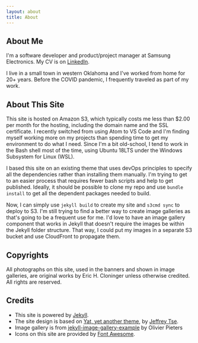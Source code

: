 ```yaml
---
layout: about
title: About
---
```


## About Me

I'm a software developer and product/project manager at Samsung Electronics. My CV is on
[LinkedIn](https://www.linkedin.com/in/ericcloninger/).

I live in a small town in western Oklahoma and I've worked from home for 20+ years. Before
the COVID pandemic, I frequently traveled as part of my work.

## About This Site

This site is hosted on Amazon S3, which typically costs me less than $2.00 per month for 
the hosting, including the domain name and the SSL certificate. I recently switched from using 
Atom to VS Code and I'm finding myself working more on my projects than spending time to get my 
environment to do what I need. Since I'm a bit old-school, I tend to work in the Bash shell most 
of the time, using Ubuntu 18LTS under the Windows Subsystem for Linux (WSL).

I based this site on an existing theme that uses devOps principles to specify all the dependencies
rather than installing them manually. I'm trying to get to an easier process that requires fewer 
bash scripts and help to get published. Ideally, it should be possible to clone my repo and use 
`bundle install` to get all the dependent packages needed to build.

Now, I can simply use `jekyll build` to create my site and `s3cmd sync` to deploy to S3. I'm still 
trying to find a better way to create image galleries as that's going to be a frequent use for me. 
I'd love to have an image gallery component that works in Jekyll that doesn't require the images be 
within the Jekyll folder structure. That way, I could put my images in a separate S3 bucket and use 
CloudFront to propagate them.

## Copyrights

All photographs on this site, used in the banners and shown in image galleries, are original
works by Eric H. Cloninger unless otherwise credited. All rights are reserved.

## Credits

* This site is powered by [Jekyll](http://jekyllrb.com/).
* The site design is based on [Yat, yet another theme](https://github.com/jeffreytse/jekyll-theme-yat), by [Jeffrey Tse](https://github.com/jeffreytse).
* Image gallery is from [jekyll-image-gallery-example](https://opieters.github.io/jekyll-image-gallery-example) by Olivier Pieters
* Icons on this site are provided by [Font Awesome](https://fontawesome.com/).

